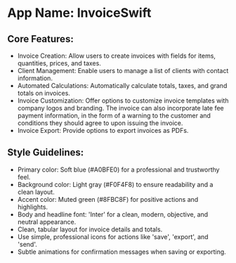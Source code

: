 # **App Name**: InvoiceSwift

## Core Features:

- Invoice Creation: Allow users to create invoices with fields for items, quantities, prices, and taxes.
- Client Management: Enable users to manage a list of clients with contact information.
- Automated Calculations: Automatically calculate totals, taxes, and grand totals on invoices.
- Invoice Customization: Offer options to customize invoice templates with company logos and branding. The invoice can also incorporate late fee payment information, in the form of a warning to the customer and conditions they should agree to upon issuing the invoice.
- Invoice Export: Provide options to export invoices as PDFs.

## Style Guidelines:

- Primary color: Soft blue (#A0BFE0) for a professional and trustworthy feel.
- Background color: Light gray (#F0F4F8) to ensure readability and a clean layout.
- Accent color: Muted green (#8FBC8F) for positive actions and highlights.
- Body and headline font: 'Inter' for a clean, modern, objective, and neutral appearance.
- Clean, tabular layout for invoice details and totals.
- Use simple, professional icons for actions like 'save', 'export', and 'send'.
- Subtle animations for confirmation messages when saving or exporting.